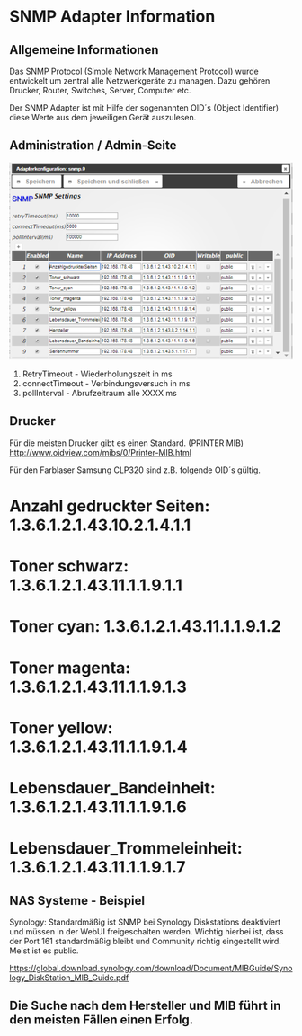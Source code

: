 # SNMP Adapter Information

## Allgemeine Informationen

Das SNMP Protocol (Simple Network Management Protocol) wurde entwickelt um zentral alle Netzwerkgeräte zu managen. Dazu gehören Drucker, Router, Switches, Server, Computer etc.

Der SNMP Adapter ist mit Hilfe der sogenannten OID´s (Object Identifier) diese Werte aus dem jeweiligen Gerät auszulesen.

## Administration / Admin-Seite
![adapter_admin_konfiguration](img/adminpage.png)

1. RetryTimeout - Wiederholungszeit in ms
2. connectTimeout - Verbindungsversuch in ms
3. pollInterval - Abrufzeitraum alle XXXX ms

## Drucker

Für die meisten Drucker gibt es einen Standard. (PRINTER MIB)
http://www.oidview.com/mibs/0/Printer-MIB.html

Für den Farblaser Samsung CLP320 sind z.B. folgende OID´s gültig.
# Anzahl gedruckter Seiten: 	1.3.6.1.2.1.43.10.2.1.4.1.1
# Toner schwarz: 				      1.3.6.1.2.1.43.11.1.1.9.1.1
# Toner cyan:				        	1.3.6.1.2.1.43.11.1.1.9.1.2
# Toner magenta:				      1.3.6.1.2.1.43.11.1.1.9.1.3
# Toner yellow:				        1.3.6.1.2.1.43.11.1.1.9.1.4
# Lebensdauer_Bandeinheit:	  1.3.6.1.2.1.43.11.1.1.9.1.6
# Lebensdauer_Trommeleinheit: 1.3.6.1.2.1.43.11.1.1.9.1.7

## NAS Systeme - Beispiel

Synology: Standardmäßig ist SNMP bei Synology Diskstations deaktiviert und müssen in der WebUI freigeschalten werden. Wichtig hierbei ist, dass der Port 161 standardmäßig bleibt und Community richtig eingestellt wird. Meist ist es public.

https://global.download.synology.com/download/Document/MIBGuide/Synology_DiskStation_MIB_Guide.pdf

## Die Suche nach dem Hersteller und MIB führt in den meisten Fällen einen Erfolg.

